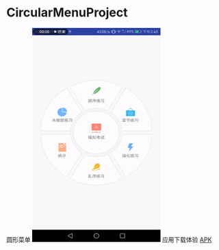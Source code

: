 # CircularMenuProject
圆形菜单
<img width="300" height="500" src="https://github.com/GaoStudio/CircularMenuProject/blob/master/file/CircularMenuProject_gif.gif"/>
应用下载体验   [APK](https://github.com/GaoStudio/CircularMenuProject/blob/master/file/app-debug.apk)
